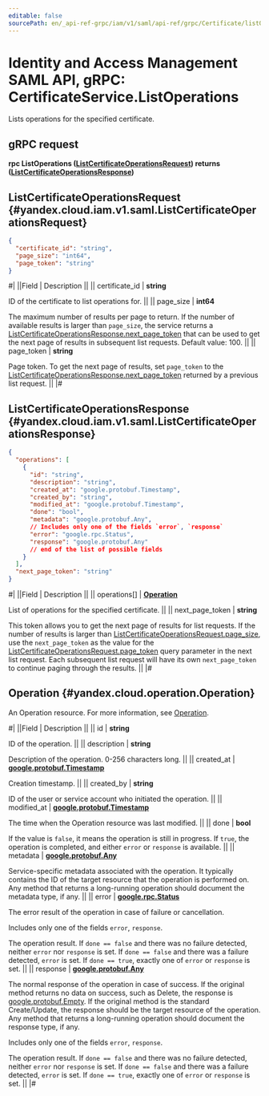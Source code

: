 ```yaml
---
editable: false
sourcePath: en/_api-ref-grpc/iam/v1/saml/api-ref/grpc/Certificate/listOperations.md
---
```


# Identity and Access Management SAML API, gRPC: CertificateService.ListOperations

Lists operations for the specified certificate.

## gRPC request

**rpc ListOperations ([ListCertificateOperationsRequest](#yandex.cloud.iam.v1.saml.ListCertificateOperationsRequest)) returns ([ListCertificateOperationsResponse](#yandex.cloud.iam.v1.saml.ListCertificateOperationsResponse))**

## ListCertificateOperationsRequest {#yandex.cloud.iam.v1.saml.ListCertificateOperationsRequest}

```json
{
  "certificate_id": "string",
  "page_size": "int64",
  "page_token": "string"
}
```

#|
||Field | Description ||
|| certificate_id | **string**

ID of the certificate to list operations for. ||
|| page_size | **int64**

The maximum number of results per page to return. If the number of available
results is larger than `page_size`, the service returns a [ListCertificateOperationsResponse.next_page_token](#yandex.cloud.iam.v1.saml.ListCertificateOperationsResponse)
that can be used to get the next page of results in subsequent list requests.
Default value: 100. ||
|| page_token | **string**

Page token. To get the next page of results, set `page_token`
to the [ListCertificateOperationsResponse.next_page_token](#yandex.cloud.iam.v1.saml.ListCertificateOperationsResponse)
returned by a previous list request. ||
|#

## ListCertificateOperationsResponse {#yandex.cloud.iam.v1.saml.ListCertificateOperationsResponse}

```json
{
  "operations": [
    {
      "id": "string",
      "description": "string",
      "created_at": "google.protobuf.Timestamp",
      "created_by": "string",
      "modified_at": "google.protobuf.Timestamp",
      "done": "bool",
      "metadata": "google.protobuf.Any",
      // Includes only one of the fields `error`, `response`
      "error": "google.rpc.Status",
      "response": "google.protobuf.Any"
      // end of the list of possible fields
    }
  ],
  "next_page_token": "string"
}
```

#|
||Field | Description ||
|| operations[] | **[Operation](#yandex.cloud.operation.Operation)**

List of operations for the specified certificate. ||
|| next_page_token | **string**

This token allows you to get the next page of results for list requests. If the number of results
is larger than [ListCertificateOperationsRequest.page_size](#yandex.cloud.iam.v1.saml.ListCertificateOperationsRequest), use the `next_page_token` as the value
for the [ListCertificateOperationsRequest.page_token](#yandex.cloud.iam.v1.saml.ListCertificateOperationsRequest) query parameter in the next list request.
Each subsequent list request will have its own `next_page_token` to continue paging through the results. ||
|#

## Operation {#yandex.cloud.operation.Operation}

An Operation resource. For more information, see [Operation](/docs/api-design-guide/concepts/operation).

#|
||Field | Description ||
|| id | **string**

ID of the operation. ||
|| description | **string**

Description of the operation. 0-256 characters long. ||
|| created_at | **[google.protobuf.Timestamp](https://developers.google.com/protocol-buffers/docs/reference/google.protobuf#timestamp)**

Creation timestamp. ||
|| created_by | **string**

ID of the user or service account who initiated the operation. ||
|| modified_at | **[google.protobuf.Timestamp](https://developers.google.com/protocol-buffers/docs/reference/google.protobuf#timestamp)**

The time when the Operation resource was last modified. ||
|| done | **bool**

If the value is `false`, it means the operation is still in progress.
If `true`, the operation is completed, and either `error` or `response` is available. ||
|| metadata | **[google.protobuf.Any](https://developers.google.com/protocol-buffers/docs/proto3#any)**

Service-specific metadata associated with the operation.
It typically contains the ID of the target resource that the operation is performed on.
Any method that returns a long-running operation should document the metadata type, if any. ||
|| error | **[google.rpc.Status](https://cloud.google.com/tasks/docs/reference/rpc/google.rpc#status)**

The error result of the operation in case of failure or cancellation.

Includes only one of the fields `error`, `response`.

The operation result.
If `done == false` and there was no failure detected, neither `error` nor `response` is set.
If `done == false` and there was a failure detected, `error` is set.
If `done == true`, exactly one of `error` or `response` is set. ||
|| response | **[google.protobuf.Any](https://developers.google.com/protocol-buffers/docs/proto3#any)**

The normal response of the operation in case of success.
If the original method returns no data on success, such as Delete,
the response is [google.protobuf.Empty](https://developers.google.com/protocol-buffers/docs/reference/google.protobuf#google.protobuf.Empty).
If the original method is the standard Create/Update,
the response should be the target resource of the operation.
Any method that returns a long-running operation should document the response type, if any.

Includes only one of the fields `error`, `response`.

The operation result.
If `done == false` and there was no failure detected, neither `error` nor `response` is set.
If `done == false` and there was a failure detected, `error` is set.
If `done == true`, exactly one of `error` or `response` is set. ||
|#